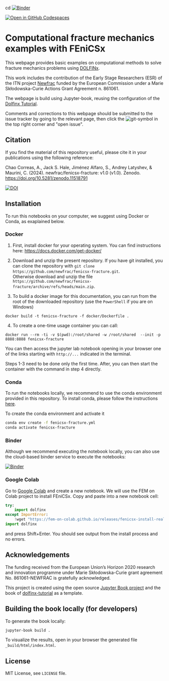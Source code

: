 cd [![Binder](https://mybinder.org/badge_logo.svg)](https://mybinder.org/v2/gh/newfrac/fenicsx-fracture/HEAD)

[![Open in GitHub Codespaces](https://github.com/codespaces/badge.svg)](https://codespaces.new/msolides-2024/fenicsx-fracture?quickstart=1)

# Computational fracture mechanics examples with FEniCSx

This webpage provides basic examples on computational methods to solve fracture mechanics problems using [DOLFINx](https://github.com/FEniCS/dolfinx/).

This work includes the contribution of the Early Stage Researchers (ESR) of the ITN project [Newfrac](https://www.newfrac.eu) funded by the European Commission under a Marie Skłodowska-Curie Actions Grant Agreement n. 861061.

The webpage is build using Jupyter-book, reusing the configuration of the [Dolfinx Tutorial](https://jsdokken.com/dolfinx-tutorial/).

Comments and corrections to this webpage should be submitted to the issue tracker by going to the relevant page, then click the ![git](git.png)-symbol in the top right corner and "open issue".

## Citation
If you find the material of this repository useful, please cite it in your publications using the following reference:

Chao Correas, A., Jack S. Hale, Jiménez Alfaro, S., Andrey Latyshev, & Maurini, C. (2024). newfrac/fenicsx-fracture: v1.0 (v1.0). Zenodo. https://doi.org/10.5281/zenodo.11518791

[![DOI](https://zenodo.org/badge/642212191.svg)](https://zenodo.org/doi/10.5281/zenodo.11518790)


## Installation

To run this notebooks on your computer, we suggest using Docker or Conda, as exaplained below.

### Docker

1. First, install docker for your operating system. You can find instructions here: https://docs.docker.com/get-docker/

2. Download and unzip the present repository. If you have git installed, you can clone the repository with `git clone 
https://github.com/newfrac/fenicsx-fracture.git`.  
Otherwise download and unzip the file  `https://github.com/newfrac/fenicsx-fracture/archive/refs/heads/main.zip`. 

3. To build a docker image for this documentation, you can run from the root of the downloaded repository (use the `PowerShell` if you are on Windows)

```
docker build -t fenicsx-fracture -f docker/Dockerfile .
```

4. To create a one-time usage container you can call:

```
docker run --rm -ti -v $(pwd):/root/shared -w /root/shared  --init -p 8888:8888 fenicsx-fracture
```

You can then access the jupyter lab notebook opening in your browser one of the links starting with `http://...` indicated in the terminal.

Steps 1-3 need to be done only the first time. After, you can then start the container with the command in step 4 directly.

### Conda

To run the notebooks locally, we recommend to use the conda environment provided in this repository. To install conda, please follow the instructions [here](https://docs.conda.io/projects/conda/en/latest/user-guide/install/).

To create the conda environment and activate it

```bash
conda env create -f fenicsx-fracture.yml
conda activate fenicsx-fracture
```

### Binder

Although we recommend executing the notebook locally, you can also use the cloud-based binder service to execute the notebooks:

[![Binder](https://mybinder.org/badge_logo.svg)](https://mybinder.org/v2/gh/newfrac/fenicsx-fracture/HEAD)

### Google Colab

Go to [Google Colab](https://colab.research.google.com) and create a new notebook. We will use the FEM on Colab project to install FEniCSx. Copy and paste into a new notebook cell:

```python
try:
    import dolfinx
except ImportError:
    !wget "https://fem-on-colab.github.io/releases/fenicsx-install-real.sh" -O "/tmp/fenicsx-install.sh" && bash "/tmp/fenicsx-install.sh"
import dolfinx
```

and press Shift+Enter. You should see output from the install process and no errors.

## Acknowledgements

The funding received from the European Union’s Horizon 2020 research and
innovation programme under Marie Skłodowska-Curie grant agreement No.
861061-NEWFRAC is gratefully acknowledged.


This project is created using the open source [Jupyter Book project](https://jupyterbook.org/) and the book of [dolfinx-tutorial](https://github.com/jorgensd/dolfinx-tutorial/blob/dokken/jupyterbook/Dockerfile) as a template.


## Building the book locally (for developers)

To generate the book locally:

```bash
jupyter-book build .
```

To visualize the results, open in your browser the generated file `_build/html/index.html`.


## License

MIT License, see `LICENSE` file.
